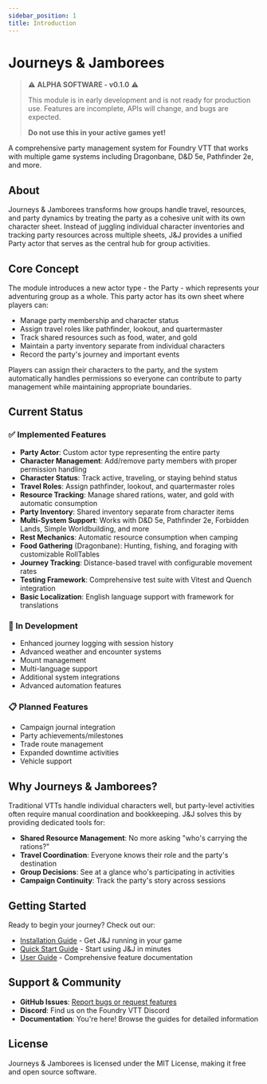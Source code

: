 ```yaml
---
sidebar_position: 1
title: Introduction
---
```


# Journeys & Jamborees

> ⚠️ **ALPHA SOFTWARE - v0.1.0** ⚠️
> 
> This module is in early development and is not ready for production use.
> Features are incomplete, APIs will change, and bugs are expected.
> 
> **Do not use this in your active games yet!**

A comprehensive party management system for Foundry VTT that works with multiple game systems including Dragonbane, D&D 5e, Pathfinder 2e, and more.

## About

Journeys & Jamborees transforms how groups handle travel, resources, and party dynamics by treating the party as a cohesive unit with its own character sheet. Instead of juggling individual character inventories and tracking party resources across multiple sheets, J&J provides a unified Party actor that serves as the central hub for group activities.

## Core Concept

The module introduces a new actor type - the Party - which represents your adventuring group as a whole. This party actor has its own sheet where players can:

- Manage party membership and character status
- Assign travel roles like pathfinder, lookout, and quartermaster
- Track shared resources such as food, water, and gold
- Maintain a party inventory separate from individual characters
- Record the party's journey and important events

Players can assign their characters to the party, and the system automatically handles permissions so everyone can contribute to party management while maintaining appropriate boundaries.

## Current Status

### ✅ Implemented Features

- **Party Actor**: Custom actor type representing the entire party
- **Character Management**: Add/remove party members with proper permission handling
- **Character Status**: Track active, traveling, or staying behind status
- **Travel Roles**: Assign pathfinder, lookout, and quartermaster roles
- **Resource Tracking**: Manage shared rations, water, and gold with automatic consumption
- **Party Inventory**: Shared inventory separate from character items
- **Multi-System Support**: Works with D&D 5e, Pathfinder 2e, Forbidden Lands, Simple Worldbuilding, and more
- **Rest Mechanics**: Automatic resource consumption when camping
- **Food Gathering** (Dragonbane): Hunting, fishing, and foraging with customizable RollTables
- **Journey Tracking**: Distance-based travel with configurable movement rates
- **Testing Framework**: Comprehensive test suite with Vitest and Quench integration
- **Basic Localization**: English language support with framework for translations

### 🚧 In Development

- Enhanced journey logging with session history
- Advanced weather and encounter systems
- Mount management
- Multi-language support
- Additional system integrations
- Advanced automation features

### 📋 Planned Features

- Campaign journal integration
- Party achievements/milestones
- Trade route management
- Expanded downtime activities
- Vehicle support

## Why Journeys & Jamborees?

Traditional VTTs handle individual characters well, but party-level activities often require manual coordination and bookkeeping. J&J solves this by providing dedicated tools for:

- **Shared Resource Management**: No more asking "who's carrying the rations?"
- **Travel Coordination**: Everyone knows their role and the party's destination
- **Group Decisions**: See at a glance who's participating in activities
- **Campaign Continuity**: Track the party's story across sessions

## Getting Started

Ready to begin your journey? Check out our:

- [Installation Guide](installation) - Get J&J running in your game
- [Quick Start Guide](quick-start) - Start using J&J in minutes
- [User Guide](party-management) - Comprehensive feature documentation

## Support & Community

- **GitHub Issues**: [Report bugs or request features](https://github.com/rayners/fvtt-journeys-and-jamborees/issues)
- **Discord**: Find us on the Foundry VTT Discord
- **Documentation**: You're here! Browse the guides for detailed information

## License

Journeys & Jamborees is licensed under the MIT License, making it free and open source software.